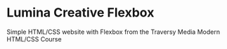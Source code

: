 # Lumina Creative Flexbox

Simple HTML/CSS website with Flexbox from the Traversy Media Modern HTML/CSS Course
